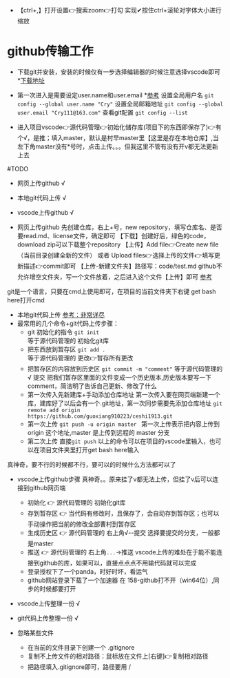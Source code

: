 - 【ctrl+,】打开设置👉搜索zoom👉打勾
实现✔按住ctrl+滚轮对字体大小进行缩放

# github传输工作
- 下载git并安装，安装的时候仅有一步选择编辑器的时候注意选择vscode即可 *[下载地址](https://git-scm.com/download/win)
- 第一次进入是需要设定user.name和user.email 
    *[参考](https://crycrycry.blog.csdn.net/article/details/109131441?spm=1001.2101.3001.6661.1&utm_medium=distribute.pc_relevant_t0.none-task-blog-2%7Edefault%7ECTRLIST%7Edefault-1-109131441-blog-113933630.pc_relevant_aa&depth_1-utm_source=distribute.pc_relevant_t0.none-task-blog-2%7Edefault%7ECTRLIST%7Edefault-1-109131441-blog-113933630.pc_relevant_aa&utm_relevant_index=1)
    设置全局用户名
    `git config --global user.name "Cry"`
    设置全局邮箱地址
    `git config --global user.email "Cry111@163.com"`
    查看git配置
    `git config --list`


- 进入项目vscode👉源代码管理👉初始化储存库(项目下的东西即保存了)👉有个√，是推；填入master，默认是村早master里【这里是存在本地仓库】,当左下角master没有*号时，点击上传。。。但我这里不管有没有开v都无法更新上去

#TODO
- 网页上传github    √
- 本地git代码上传   √
- vscode上传github  √


- 网页上传github
先创建仓库，右上+号，new repository，填写仓库名、是否要read.md、license文件，确定即可
【下载】创建好后，绿色的code，download zip可以下载整个repository
【上传】Add file👉Create new file（当前目录创建全新的文件） 或者 Upload files👉选择上传的文件👉填写更新描述👉commit即可
【上传-新建文件夹】路径写：code/test.md github不允许增空文件夹，写一个文件放着，之后进入这个文件【上传】即可  [参考](https://www.csdn.net/tags/Mtzacg1sNTk0Mi1ibG9n.html)


git是一个语言，只要在cmd上使用即可，在项目的当前文件夹下右键 get bash here打开cmd
- 本地git代码上传 [参考：非常详尽](https://blog.csdn.net/weixin_35805266/article/details/113073974?utm_term=desktop%20github%20%E7%99%BB%E5%BD%95%E4%B8%8D%E4%B8%8A&utm_medium=distribute.pc_aggpage_search_result.none-task-blog-2~all~sobaiduweb~default-1-113073974-null-null&spm=3001.4430)
- 最常用的几个命令+git代码上传步骤：
    - git 初始化的指令 
         `git init`   
         等于源代码管理的  初始化git库
    - 把东西放到暂存区
         `git add .`  
         等于源代码管理的   更改👉暂存所有更改    
    - 把暂存区的内容放到历史区
         `git commit -m "comment"` 等于源代码管理的     √ 提交
         把我们暂存区里面的文件变成一个历史版本,历史版本要写一下comment，简洁明了告诉自己更新、修改了什么
    - 第一次传入先新建库+手动添加仓库地址
        第一次传入要在网页端新建一个库，建库好了以后会有一个.git地址，第一次同步需要先添加仓库地址
        `git remote add origin https://github.com/guoxiang910223/ceshi1913.git`
    - 第一次上传
        `git push -u origin master ` 
        第一次上传表示把内容上传到 origin 这个地址,master 是上传到远程的 master 分支
    - 第二次上传
        直接`git push`
以上的命令可以在项目的vscode里输入，也可以在项目文件夹里打开get bash here输入

真神奇，要不行的时候都不行，要可以的时候什么方法都可以了

- vscode上传github步骤
    真神奇。。原来挂了v都无法上传，但挂了v后可以连接到github网页端
    - 初始化  👉  源代码管理的  初始化git库
    - 存到暂存区  👉  当代码有修改时，且保存了，会自动存到暂存区；也可以手动操作把当前的修改全部曹村到暂存区
    - 生成历史区  👉  源代码管理的  右上角√--提交  选择要提交的分支，一般都是master
    - 推送  👉  源代码管理的  右上角`...`→推送
    vscode上传的难处在于能不能连接到github的库，如果可以，直接点点点不用输代码就可以完成
    - 登录授权下了一个panda，时好时坏，看运气
    - github网站登录下载了一个加速器 在 158-github打不开（win64位）,同步的时候都要打开

- vscode上传整理一份  √
- git代码上传整理一份  √

- 忽略某些文件
    - 在当前的文件目录下创建一个 .gitignore
    - 复制不上传文件的相对路径：鼠标放在文件上[右键]👉复制相对路径
    - 把路径填入.gitignore即可，路径要用 /  